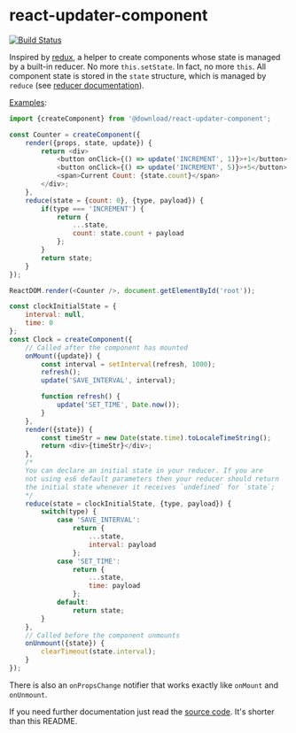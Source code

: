 # react-updater-component

[![Build Status](https://travis-ci.org/download13/react-updater-component.svg?branch=master)](https://travis-ci.org/download13/react-updater-component)

Inspired by [redux](https://github.com/reactjs/redux/), a helper to create components whose state is managed by a built-in reducer. No more `this.setState`. In fact, no more `this`. All component state is stored in the `state` structure, which is managed by `reduce` (see [reducer documentation](http://redux.js.org/docs/basics/Reducers.html)).

[Examples](examples/):

```javascript
import {createComponent} from '@download/react-updater-component';

const Counter = createComponent({
	render({props, state, update}) {
		return <div>
			<button onClick={() => update('INCREMENT', 1)}>+1</button>
			<button onClick={() => update('INCREMENT', 5)}>+5</button>
			<span>Current Count: {state.count}</span>
		</div>;
	},
	reduce(state = {count: 0}, {type, payload}) {
		if(type === 'INCREMENT') {
			return {
				...state,
				count: state.count + payload
			};
		}
		return state;
	}
});

ReactDOM.render(<Counter />, document.getElementById('root'));
```

```javascript
const clockInitialState = {
	interval: null,
	time: 0
};
const Clock = createComponent({
	// Called after the component has mounted
	onMount({update}) {
		const interval = setInterval(refresh, 1000);
		refresh();
		update('SAVE_INTERVAL', interval);

		function refresh() {
			update('SET_TIME', Date.now());
		}
	},
	render({state}) {
		const timeStr = new Date(state.time).toLocaleTimeString();
		return <div>{timeStr}</div>;
	},
	/*
	You can declare an initial state in your reducer. If you are
	not using es6 default parameters then your reducer should return
	the initial state whenever it receives `undefined` for `state`;
	*/
	reduce(state = clockInitialState, {type, payload}) {
		switch(type) {
			case 'SAVE_INTERVAL':
				return {
					...state,
					interval: payload
				};
			case 'SET_TIME':
				return {
					...state,
					time: payload
				};
			default:
				return state;
		}
	},
	// Called before the component unmounts
	onUnmount({state}) {
		clearTimeout(state.interval);
	}
});
```

There is also an `onPropsChange` notifier that works exactly like `onMount` and `onUnmount`.

If you need further documentation just read the [source code](index.es6.js). It's shorter than this README.
